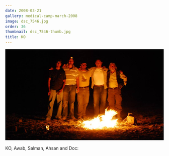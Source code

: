 ```yaml
---
date: 2008-03-21
gallery: medical-camp-march-2008
image: dsc_7546.jpg
order: 36
thumbnail: dsc_7546-thumb.jpg
title: KO
---
```


![KO](./dsc_7546.jpg)

KO, Awab, Salman, Ahsan and Doc: